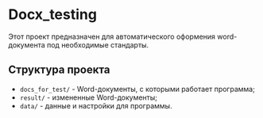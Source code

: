 # Docx_testing

Этот проект предназначен для автоматического оформения word-документа под необходимые стандарты.

## Структура проекта

- `docs_for_test/` - Word-документы, с которыми работает программа;
- `result/` - измененные Word-документы;
- `data/` - данные и настройки для программы.